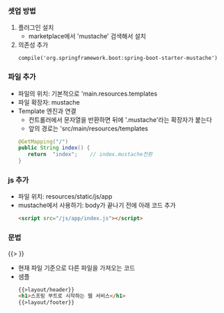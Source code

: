 ### 셋업 방법
1. 플러그인 설치
   - marketplace에서 'mustache' 검색해서 설치
2. 의존성 추가
   ~~~
   compile('org.springframework.boot:spring-boot-starter-mustache')
   ~~~

### 파일 추가
- 파일의 위치: 기본적으로 'main.resources.templates
- 파일 확장자: mustache
- Template 엔진과 연결
   - 컨트롤러에서 문자열을 반환하면 뒤에 '.mustache'라는 확장자가 붙는다
   - 앞의 경로는 'src/main/resources/templates
   ~~~java
   @GetMapping("/")
   public String index() {
      return  "index";    // index.mustache전환
   }
   ~~~

### js 추가
- 파일 위치: resources/static/js/app
- mustache에서 사용하기: body가 끝나기 전에 아래 코드 추가
   ~~~html
   <script src="/js/app/index.js"></script>
   ~~~

### 문법
{{> }}
- 현재 파일 기준으로 다른 파일을 가져오는 코드
- 샘플
   ~~~html
   {{>layout/header}}
   <h1>스프링 부트로 시작하는 웹 서비스</h1>
   {{>layout/footer}}
   ~~~